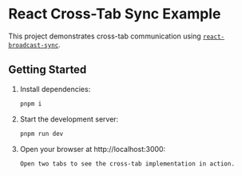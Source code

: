 # React Cross-Tab Sync Example

This project demonstrates cross-tab communication using [`react-broadcast-sync`](https://www.npmjs.com/package/react-broadcast-sync?activeTab=readme).

## Getting Started

1. Install dependencies:
   ```bash
   pnpm i

2. Start the development server:
   ```bash
   pnpm run dev

3. Open your browser at http://localhost:3000:
   ```bash
   Open two tabs to see the cross-tab implementation in action.
